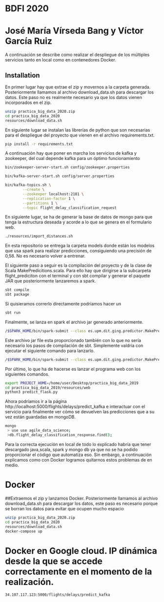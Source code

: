 # BDFI 2020

# José María Vírseda Bang y Víctor García Ruiz

A continuación se describe como realizar el despliegue de los múltiples servicios tanto en local como en contenedores Docker.


## Installation

En primer lugar hay que extrae el zip y movernos a la carpeta generada. Posteriormente llamamos al archivo download_data.sh para descargar los datos. Este paso no es realmente necesario ya que los datos vienen incorporados en el zip.

```bash
unzip practica_big_data_2020.zip
cd practica_big_data_2020
resources/download_data.sh
```
En siguiente lugar se instalan las librerías de python que son necesarias para el despliegue del proyecto que vienen en el archivo requirements.txt.

```bash
pip install -r requirements.txt
```

A continuación hay que poner en marcha los servicios de kafka y zookeeper, del cual depende kafka para un óptimo funcionamiento

```bash
bin/zookeeper-server-start.sh config/zookeeper.properties

bin/kafka-server-start.sh config/server.properties

bin/kafka-topics.sh \
        --create \
        --zookeeper localhost:2181 \
        --replication-factor 1 \
        --partitions 1 \
        --topic flight_delay_classification_request
````

En siguiente lugar, se ha de generar la base de datos de mongo para que tenga la estructura deseada y acorde a lo que se genera en el formulario web.
```bash
./resources/import_distances.sh
````

En esta repositorio se entrega la carpeta models donde están los modelos que usa spark para realizar predicciones, consiguiendo una precisión de 0,58. No es necesario volver a entrenar.

El siguiente paso a seguir es la compilación del proyecto y de la clase de Scala MakePredicitions.scala. Para ello hay que dirigirse a la subcarpeta flight_prediciton con el terminal y con sbt compilar y generar el paquete JAR que posteriormente lanzaremos a spark.

```bash
sbt compile
sbt package
```
Si quisieramos correrlo directamente podríamos hacer un 

```bash
sbt run
```
Finalmente, se lanza en spark el archivo jar generado anteriormente.

```bash
/$SPARK_HOME/bin/spark-submit --class es.upm.dit.ging.predictor.MakePrediction --master local --packages org.mongodb.spark:mongo-spark-connector_2.11:2.3.2,org.apache.spark:spark-sql-kafka-0-10_2.11:2.4.0 ./target/scala-2.11/flight_prediction_2.11-0.1.jar
```
Este archivo jar file esta proporcionado también con lo que no sería necesario los pasos de compilación de sbt. Simplemente valdría con ejecutar el siguiente comando para lanzarlo.

```bash
/$SPARK_HOME/bin/spark-submit --class es.upm.dit.ging.predictor.MakePrediction --master local --packages org.mongodb.spark:mongo-spark-connector_2.11:2.3.2,org.apache.spark:spark-sql-kafka-0-10_2.11:2.4.0 ./flight_prediction_2.11-0.1.jar
```

Por último, lo que ha de hacerse es lanzar el programa web con los siguientes comandos.
```bash
export PROJECT_HOME=/home/user/Desktop/practica_big_data_2019
cd practica_big_data_2019/resources/web
python3 predict_flask.py
```
Ahora podríamos ir a la página http://localhost:5000/flights/delays/predict_kafka e interactuar con el servicio para finalmente ver cómo se devuelven las predicciones que a su vez están guardadas en mongoDB.

```bash
mongo
 > use use agile_data_science;
 >db.flight_delay_classification_response.find();
```
Para la correcta ejecución en local de todo lo explicado habría que tener descargado java,scala, spark y mongo db ya que no se ha podido proporcionar el código que automatiza eso. Sin embargo, a continuación explicamos como con Docker logramos quitarnos estos problemas de en medio.


# Docker


##Extraemos el zip y lanzamos Docker. Posteriormente llamamos al archivo download_data.sh para descargar los datos, este paso es necesario porque se borran los datos para evitar que ocupen mucho espacio

```bash
unzip practica_big_data_2020.zip
cd practica_big_data_2020
resources/download_data.sh
docker-compose up
```

# Docker en Google cloud. IP dinámica desde la que se accede correctamente en el momento de la realización.

```bash
34.107.117.123:5000/flights/delays/predict_kafka
```


